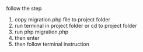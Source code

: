 follow the step
1) copy migration.php file to project folder
2) run terminal in project folder or cd to project folder
3) run
    php migration.php
4) then enter
5) then follow terminal instruction
